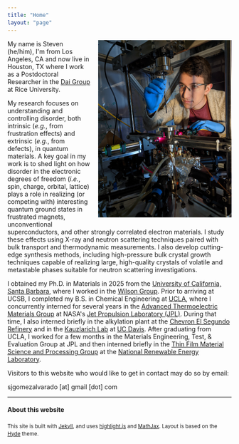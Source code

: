 ```yaml
---
title: "Home"
layout: "page"
---
```

<img style="float:right; padding-left: 1rem; padding-bottom: 1rem; width: 300px" src="img/steven-2.jpg">

My name is Steven (he/him), I'm from Los Angeles, CA and now live in Houston, TX where I work as a Postdoctoral Researcher in the [Dai Group](https://pdai.phys.rice.edu/) at Rice University.

My research focuses on understanding and controlling disorder, both intrinsic (_e.g._, from frustration effects) and extrinsic (_e.g._, from defects), in quantum materials. A key goal in my work is to shed light on how disorder in the electronic degrees of freedom (*i.e.*, spin, charge, orbital, lattice) plays a role in realizing (or competing with) interesting quantum ground states in frustrated magnets, unconventional superconductors, and other strongly correlated electron materials. I study these effects using X-ray and neutron scattering techniques paired with bulk transport and thermodynamic measurements. I also develop cutting-edge synthesis methods, including high-pressure bulk crystal growth techniques capable of realizing large, high-quality crystals of volatile and metastable phases suitable for neutron scattering investigations.

I obtained my Ph.D. in Materials in 2025 from the [University of California, Santa Barbara](https://www.materials.ucsb.edu/), where I worked in the [Wilson Group](https://labs.materials.ucsb.edu/wilson/stephen/). Prior to arriving at UCSB, I completed my B.S. in Chemical Engineering at [UCLA](https://samueli.ucla.edu/), where I concurrently interned for several years in the [Advanced Thermoelectric Materials Group](https://www.youtube.com/watch?v=47UotH8-9VU) at NASA's [Jet Propulsion Laboratory (JPL)](https://www.jpl.nasa.gov/). During that time, I also interned briefly in the alkylation plant at the [Chevron El Segundo Refinery](https://elsegundo.chevron.com/) and in the [Kauzlarich Lab](https://chemistry.ucdavis.edu/people/susan-kauzlarich) at [UC Davis](https://chemistry.ucdavis.edu/). After graduating from UCLA, I worked for a few months in the Materials Engineering, Test, & Evaluation Group at JPL and then interned briefly in the [Thin Film Material Science and Processing Group](https://www.nrel.gov/materials-science/thin-film.html) at the [National Renewable Energy Laboratory](https://www.nrel.gov/index.html).

Visitors to this website who would like to get in contact may do so by email:

sjgomezalvarado [at] gmail [dot] com

---

#### About this website
<small>
This site is built with <a href="https://jekyllrb.com">Jekyll</a>, and uses <a href="https://highlightjs.org">highlight.js</a> and <a href="https://www.mathjax.org">MathJax</a>. Layout is based on the <a href="http://hyde.getpoole.com">Hyde</a> theme.
</small>

